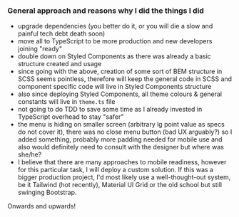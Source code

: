 ### General approach and reasons why I did the things I did
- upgrade dependencies (you better do it, or you will die a slow and painful tech debt death soon)
- move all to TypeScript to be more production and new developers joining "ready"
- double down on Styled Components as there was already a basic structure created and usage
- since going with the above, creation of some sort of BEM structure in SCSS seems pointless, therefore will keep the general code in SCSS and component specific code will live in Styled Components structure
- also since deploying Styled Components, all theme colours & general constants will live in `theme.ts` file
- not going to do TDD to save some time as I already invested in TypeScript overhead to stay "safer"
- the menu is hiding on smaller screen (arbitrary lg point value as specs do not cover it), there was no close menu button (bad UX arguably?) so I added something, probably more padding needed for mobile use and also would definitely need to consult with the designer but where was she/he?
- I believe that there are many approaches to mobile readiness, however for this particular task, I will deploy a custom solution. If this was a bigger production project, I'd most likely use a well-thought-out system, be it Tailwind (hot recently), Material UI Grid or the old school but still swinging Bootstrap.

Onwards and upwards!